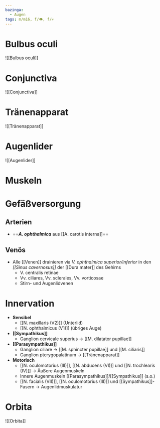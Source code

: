 ```yaml
---
bazinga:
  - Augen
tags: m/m16, f/👁️, f/💀
---
```

# Bulbus oculi
![[Bulbus oculi]]

# Conjunctiva
![[Conjunctiva]]

# Tränenapparat
![[Tränenapparat]]

# Augenlider
![[Augenlider]]

# Muskeln


# Gefäßversorgung
## Arterien
- ==***A. ophthalmica*** aus [[A. carotis interna]]==
## Venös
- Alle [[Venen]] drainieren via *V. ophthalmica superior/inferior* in den *[[Sinus cavernosus]]* der [[Dura mater]] des Gehirns
	- V. centralis retinae
	- Vv. ciliares, Vv. sclerales, Vv. vorticosae
	- Stirn- und Augenlidvenen
# Innervation
- **Sensibel** 
	- [[N. maxillaris (V2)]] (Unterlid)
	- [[N. ophthalmicus (V1)]] (übriges Auge)
- **[[Sympathikus]]**
	- Ganglion cervicale superius → [[M. dilatator pupillae]]
- **[[Parasympathikus]]**
	- Ganglion ciliare → [[M. sphincter pupillae]] und [[M. ciliaris]]
	- Ganglion pterygopalatinum → [[Tränenapparat]]
- **Motorisch**
	- [[N. oculomotorius (III)]], [[N. abducens (VI)]] und [[N. trochlearis (IV)]] → Äußere Augenmuskeln
	- Innere Augenmuskeln [[Parasympathikus]]/[[Sympathikus]] (s.o.)
	- [[N. facialis (VII)]], [[N. oculomotorius (III)]] und [[Sympathikus]]-Fasern → Augenlidmuskulatur

# Orbita
![[Orbita]]